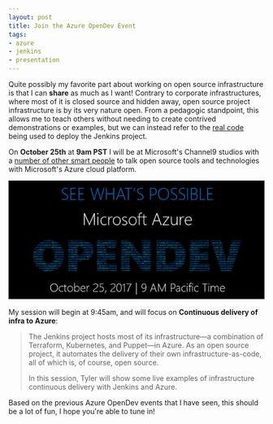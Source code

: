 ```yaml
---
layout: post
title: Join the Azure OpenDev Event
tags:
- azure
- jenkins
- presentation
---
```



Quite possibly my favorite part about working on open source infrastructure is
that I can **share** as much as I want! Contrary to corporate infrastructures,
where most of it is closed source and hidden away, open source project
infrastructure is by its very nature open. From a pedagogic standpoint, this
allows me to teach others without needing to create contrived demonstrations or
examples, but we can instead refer to the [real
code](https://github.com/jenkins-infra) being used to deploy the Jenkins
project.

On **October 25th** at **9am PST** I will be at Microsoft's Channel9 studios
with a [number of other smart
people](https://azure.microsoft.com/en-us/opendev/) to talk open source tools
and technologies with Microsoft's Azure cloud platform.

<center><img src="/images/post-images/azure-opendev/opendev.png" title='Azure
OpenDev, Oct 25 2017'/></center>


My session will begin at 9:45am, and will focus on **Continuous delivery of infra to Azure**:

> The Jenkins project hosts most of its infrastructure—a combination of
> Terraform, Kubernetes, and Puppet—in Azure. As an open source project, it
> automates the delivery of their own infrastructure-as-code, all of which is, of
> course, open source.
>
> In this session, Tyler will show some live examples of infrastructure
> continuous delivery with Jenkins and Azure.


Based on the previous Azure OpenDev events that I have seen, this should be a
lot of fun, I hope you're able to tune in!
